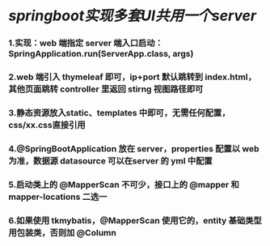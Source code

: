 # *springboot实现多套UI共用一个server*

### 1.实现：web 端指定 server 端入口启动：SpringApplication.run(ServerApp.class, args)

### 2.web 端引入 thymeleaf 即可，ip+port 默认跳转到 index.html，其他页面跳转 controller 里返回 stirng 视图路径即可
### 3.静态资源放入static、templates 中即可，无需任何配置，css/xx.css直接引用
### 4.@SpringBootApplication 放在 server，properties 配置以 web 为准，数据源 datasource 可以在server 的 yml 中配置
### 5.启动类上的 @MapperScan 不可少，接口上的 @mapper 和 mapper-locations 二选一
### 6.如果使用 tkmybatis，@MapperScan 使用它的，entity 基础类型用包装类，否则加 @Column